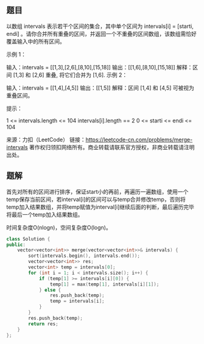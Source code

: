## 题目

以数组 intervals 表示若干个区间的集合，其中单个区间为 intervals[i] = [starti, endi] 。请你合并所有重叠的区间，并返回一个不重叠的区间数组，该数组需恰好覆盖输入中的所有区间。

 

示例 1：

输入：intervals = [[1,3],[2,6],[8,10],[15,18]]
输出：[[1,6],[8,10],[15,18]]
解释：区间 [1,3] 和 [2,6] 重叠, 将它们合并为 [1,6].
示例 2：

输入：intervals = [[1,4],[4,5]]
输出：[[1,5]]
解释：区间 [1,4] 和 [4,5] 可被视为重叠区间。


提示：

1 <= intervals.length <= 104
intervals[i].length == 2
0 <= starti <= endi <= 104

来源：力扣（LeetCode）
链接：https://leetcode-cn.com/problems/merge-intervals
著作权归领扣网络所有。商业转载请联系官方授权，非商业转载请注明出处。

## 题解

首先对所有的区间进行排序，保证start小的再前，再遍历一遍数组，使用一个temp保存当前区间，若interval[i]的区间可以与temp合并修改temp，否则将temp加入结果数组，并将temp赋值为interval[i]继续后面的判断，最后遍历完毕将最后一个temp加入结果数组。

时间复杂度O(nlogn)，空间复杂度O(logn)。

```c++
class Solution {
public:
    vector<vector<int>> merge(vector<vector<int>>& intervals) {
        sort(intervals.begin(), intervals.end());
        vector<vector<int>> res;
        vector<int> temp = intervals[0];
        for (int i = 1; i < intervals.size(); i++) {
            if (temp[1] >= intervals[i][0]) {
                temp[1] = max(temp[1], intervals[i][1]);
            } else {
                res.push_back(temp);
                temp = intervals[i];
            }
        }
        res.push_back(temp);
        return res;
    }
};
```


